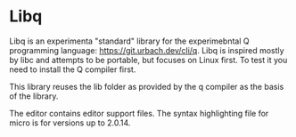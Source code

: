 # Libq

Libq is an experimenta "standard" library for the experimebntal Q programming language: https://git.urbach.dev/cli/q.
Libq is inspired mostly by libc and attempts to be portable, but focuses on Linux first.
To test it you need to install the Q compiler first.

This library reuses the lib folder as provided by the q compiler as the basis of the library.

The editor contains editor support files.
The syntax highlighting file for micro is for versions up to 2.0.14.
